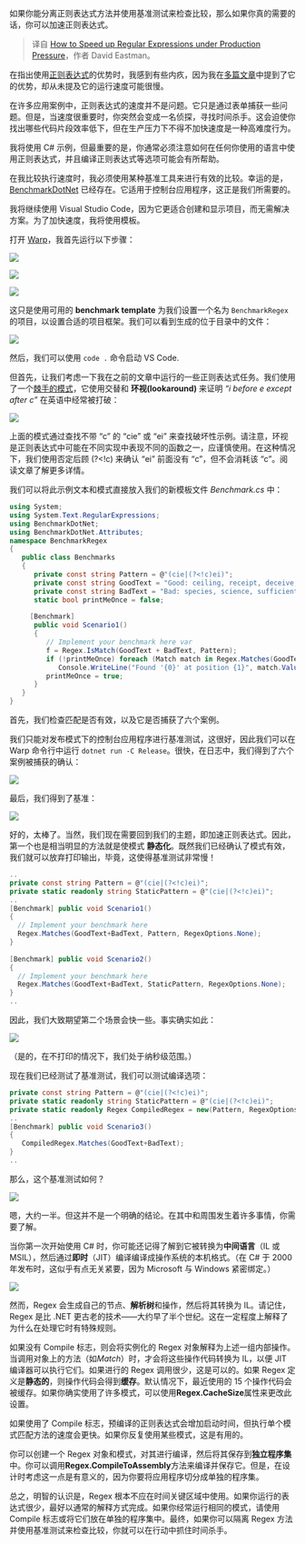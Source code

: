 
<!--
title: 如何在生产压力下加速正则表达式
cover: https://cdn.thenewstack.io/media/2024/04/33320028-getty-images-g6d6uvrvmmq-unsplash.jpg
-->

如果你能分离正则表达式方法并使用基准测试来检查比较，那么如果你真的需要的话，你可以加速正则表达式。

> 译自 [How to Speed up Regular Expressions under Production Pressure](https://thenewstack.io/how-to-speed-up-regular-expressions-under-production-pressure/)，作者 David Eastman。

在指出使用[正则表达式](https://thenewstack.io/taming-text-search-with-the-power-of-regular-expressions/)的优势时，我感到有些内疚，因为我在[多篇](https://thenewstack.io/regular-expressions-and-solving-the-food-taster-dilemma/)[文章](https://thenewstack.io/magic-regexp-a-javascript-package-for-regular-expressions/)中提到了它的优势，却从未提及它的运行速度可能很慢。

在许多应用案例中，正则表达式的速度并不是问题。它只是通过表单捕获一些问题。但是，当速度很重要时，你突然会变成一名侦探，寻找时间杀手。这会迫使你找出哪些代码片段效率低下，但在生产压力下不得不加快速度是一种高难度行为。

我将使用 C# 示例，但最重要的是，你通常必须注意如何在任何你使用的语言中使用正则表达式，并且编译正则表达式等选项可能会有所帮助。

在我比较执行速度时，我必须使用某种基准工具来进行有效的比较。幸运的是，[BenchmarkDotNet](https://benchmarkdotnet.org/articles/overview.html) 已经存在。它适用于控制台应用程序，这正是我们所需要的。

我将继续使用 Visual Studio Code，因为它更适合创建和显示项目，而无需解决方案。为了加快速度，我将使用模板。

打开 [Warp](https://thenewstack.io/a-review-of-warp-another-rust-based-terminal/)，我首先运行以下步骤：

![](https://cdn.thenewstack.io/media/2024/04/6c6ae404-untitled-1024x185.png)

![](https://cdn.thenewstack.io/media/2024/04/94ea416a-untitled-1-1024x326.png)

![](https://cdn.thenewstack.io/media/2024/04/a877aff3-untitled-2-1024x277.png)

这只是使用可用的 **benchmark template** 为我们设置一个名为 `BenchmarkRegex` 的项目，以设置合适的项目框架。我们可以看到生成的位于目录中的文件：

![](https://cdn.thenewstack.io/media/2024/04/0a6ce7e9-untitled-3-1024x220.png)

然后，我们可以使用 `code .` 命令启动 VS Code.

但首先，让我们考虑一下我在之前的文章中运行的一些正则表达式任务。我们使用了一个[棘手的模式](https://thenewstack.io/regular-expressions-and-solving-the-food-taster-dilemma/)，它使用交替和 **环视(lookaround)** 来证明 *“i before e except after c”* 在英语中经常被打破：

![](https://cdn.thenewstack.io/media/2024/04/f0e4e2d4-untitled-5.png)

上面的模式通过查找不带 “c” 的 “cie” 或 “ei” 来查找破坏性示例。请注意，环视是正则表达式中可能在不同实现中表现不同的函数之一，应谨慎使用。在这种情况下，我们使用否定后顾 (?<!c) 来确认 “ei” 前面没有 “c”，但不会消耗该 “c”。阅读文章了解更多详情。

我们可以将此示例文本和模式直接放入我们的新模板文件 *Benchmark.cs* 中：

```cs
using System; 
using System.Text.RegularExpressions; 
using BenchmarkDotNet; 
using BenchmarkDotNet.Attributes; 
namespace BenchmarkRegex 
{ 
   public class Benchmarks 
   { 
      private const string Pattern = @"(cie|(?<!c)ei)"; 
      private const string GoodText = "Good: ceiling, receipt, deceive, chief, field, believe."; 
      private const string BadText = "Bad: species, science, sufficient, seize, vein, weird."; 
      static bool printMeOnce = false; 
 
     [Benchmark] 
      public void Scenario1() 
      { 
         // Implement your benchmark here var 
         f = Regex.IsMatch(GoodText + BadText, Pattern); 
         if (!printMeOnce) foreach (Match match in Regex.Matches(GoodText+BadText, Pattern, RegexOptions.None)) 
            Console.WriteLine("Found '{0}' at position {1}", match.Value, match.Index); 
         printMeOnce = true; 
      } 
   } 
}
```

首先，我们检查匹配是否有效，以及它是否捕获了六个案例。

我们只能对发布模式下的控制台应用程序进行基准测试，这很好，因此我们可以在 Warp 命令行中运行  `dotnet run -C Release`。很快，在日志中，我们得到了六个案例被捕获的确认：

![](https://cdn.thenewstack.io/media/2024/04/eff28054-untitled-7.png)

最后，我们得到了基准：

![](https://cdn.thenewstack.io/media/2024/04/f7884eaa-untitled-8-1024x535.png)

好的，太棒了。当然，我们现在需要回到我们的主题，即加速正则表达式。因此，第一个也是相当明显的方法就是使模式 **静态化**。既然我们已经确认了模式有效，我们就可以放弃打印输出，毕竟，这使得基准测试非常慢！


```cs
.. 
private const string Pattern = @"(cie|(?<!c)ei)"; 
private static readonly string StaticPattern = @"(cie|(?<!c)ei)"; 
.. 
[Benchmark] public void Scenario1() 
{ 
  // Implement your benchmark here 
  Regex.Matches(GoodText+BadText, Pattern, RegexOptions.None); 
} 
 
[Benchmark] public void Scenario2() 
{ 
  // Implement your benchmark here 
  Regex.Matches(GoodText+BadText, StaticPattern, RegexOptions.None); 
} 
..
```

因此，我们大致期望第二个场景会快一些。事实确实如此：

![](https://cdn.thenewstack.io/media/2024/04/d9d28b6d-untitled-9-1024x244.png)

（是的，在不打印的情况下，我们处于纳秒级范围。）

现在我们已经测试了基准测试，我们可以测试编译选项：

```cs
private const string Pattern = @"(cie|(?<!c)ei)"; 
private static readonly string StaticPattern = @"(cie|(?<!c)ei)"; 
private static readonly Regex CompiledRegex = new(Pattern, RegexOptions.Compiled); 
.. 
[Benchmark] public void Scenario3() 
{ 
   CompiledRegex.Matches(GoodText+BadText); 
} 
..
```


那么，这个基准测试如何？

![](https://cdn.thenewstack.io/media/2024/04/fc8aeb11-untitled-10.png)

嗯，大约一半。但这并不是一个明确的结论。在其中和周围发生着许多事情，你需要了解。

当你第一次开始使用 C# 时，你可能还记得了解到它被转换为**中间语言**（IL 或 MSIL），然后通过**即时**（JIT）编译编译成操作系统的本机格式。（在 C# 于 2000 年发布时，这似乎有点无关紧要，因为 Microsoft 与 Windows 紧密绑定。）

![](https://cdn.thenewstack.io/media/2024/04/a1abb0af-untitled-11.png)

然而，Regex 会生成自己的节点、**解析树**和操作，然后将其转换为 IL。请记住，Regex 是比 .NET 更古老的技术——大约早了半个世纪。这在一定程度上解释了为什么在处理它时有特殊规则。

如果没有 Compile 标志，则会将实例化的 Regex 对象解释为上述一组内部操作。当调用对象上的方法（如*Match*）时，才会将这些操作代码转换为 IL，以便 JIT 编译器可以执行它们。如果进行的 Regex 调用很少，这是可以的。如果 Regex 定义是**静态的**，则操作代码会得到**缓存**。默认情况下，最近使用的 15 个操作代码会被缓存。如果你确实使用了许多模式，可以使用**Regex.CacheSize**属性来更改此设置。

如果使用了 Compile 标志，预编译的正则表达式会增加启动时间，但执行单个模式匹配方法的速度会更快。如果你反复使用某些模式，这是有用的。

你可以创建一个 Regex 对象和模式，对其进行编译，然后将其保存到**独立程序集**中。你可以调用**Regex.CompileToAssembly**方法来编译并保存它。但是，在设计时考虑这一点是有意义的，因为你要将应用程序切分成单独的程序集。

总之，明智的认识是，Regex 根本不应在时间关键区域中使用。如果你运行的表达式很少，最好以通常的解释方式完成。如果你经常运行相同的模式，请使用 Compile 标志或将它们放在单独的程序集中。最终，如果你可以隔离 Regex 方法并使用基准测试来检查比较，你就可以在行动中抓住时间杀手。
